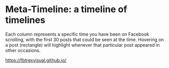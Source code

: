 # Meta-Timeline: a timeline of timelines

Each column represents a specific time you have been on Facebook scrolling, with the first 30 posts that could be seen at the time.
Hovering on a post (rectangle) will highlight whenever that particular post appeared in other occasions.

https://fbtrexvisual.github.io/

